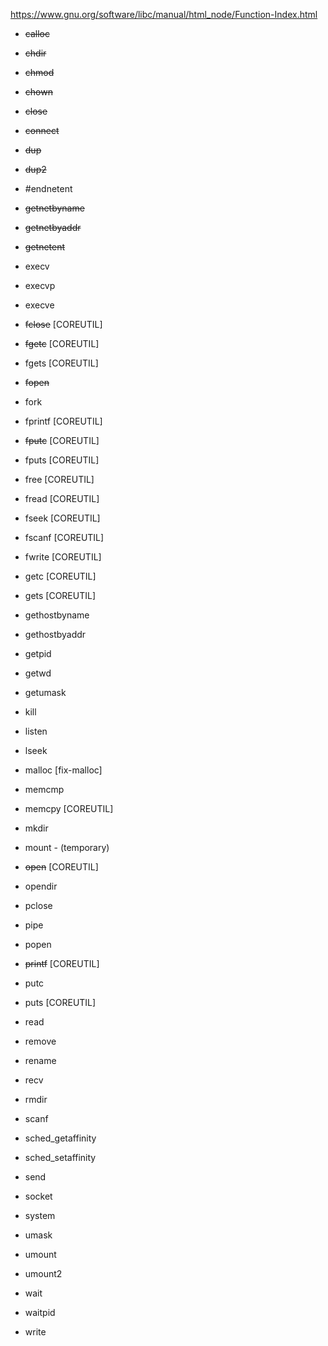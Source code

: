 https://www.gnu.org/software/libc/manual/html_node/Function-Index.html

- ~~calloc~~
- ~~chdir~~		
- ~~chmod~~			
- ~~chown~~	
- ~~close~~				
- ~~connect~~

- ~~dup~~ 				
- ~~dup2~~				

- #endnetent
- ~~getnetbyname~~
- ~~getnetbyaddr~~
- ~~getnetent~~

- execv
- execvp
- execve	

- ~~fclose~~   [COREUTIL]		
- ~~fgetc~~   [COREUTIL]				
- fgets   [COREUTIL]				
- ~~fopen~~
- fork
- fprintf   [COREUTIL]
- ~~fputc~~  [COREUTIL]
- fputs   [COREUTIL]
- free   [COREUTIL]
- fread   [COREUTIL]
- fseek   [COREUTIL]
- fscanf   [COREUTIL]
- fwrite   [COREUTIL]

- getc   [COREUTIL]
- gets   [COREUTIL]
- gethostbyname
- gethostbyaddr
- getpid
- getwd
- getumask

- kill

- listen
- lseek

- malloc [fix-malloc]
- memcmp
- memcpy   [COREUTIL]
- mkdir
- mount - (temporary)

- ~~open~~   [COREUTIL]
- opendir

- pclose
- pipe
- popen
- ~~printf~~   [COREUTIL]
- putc
- puts   [COREUTIL]

- read
- remove
- rename
- recv
- rmdir

- scanf
- sched_getaffinity
- sched_setaffinity
- send
- socket
- system

- umask
- umount
- umount2

- wait
- waitpid
- write

